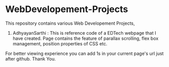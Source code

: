 # WebDevelopement-Projects
This repository contains various Web Developement Projects,
1. AdhyayanSarthi : This is reference code of a EDTech webpage that I have created. Page contains the feature of parallax scrolling, flex box management, position properties of CSS etc.


For better viewing experience you can add 1s in your current page's url just after github. 
Thank You.
